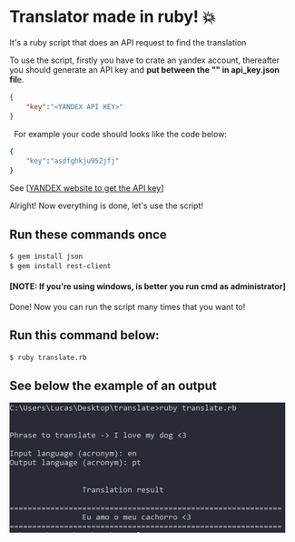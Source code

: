 # Translator made in ruby! :boom:
It's a ruby script that does an API request to find the translation

To use the script, firstly you have to crate an yandex account, thereafter you should generate an API key and **put between the "" in api_key.json fil**e.

```json
{
    "key":"<YANDEX API KEY>"
}
```

&nbsp;
For example your code should looks like the code below:

```ruby
{
    "key":"asdfghkju952jfj"
}
```


See [[YANDEX website to get the API key](https://tech.yandex.com/translate/)]

Alright! Now everything is done, let's use the script!

## Run these commands once
```sh
$ gem install json
$ gem install rest-client
```
#### [NOTE: If you're using windows, is better you run cmd as administrator]

Done! Now you can run the script many times that you want to!

## Run this command below: 
```sh
$ ruby translate.rb
```

## See below the example of an output
![alt text](https://raw.githubusercontent.com/devlucasrocha/markdown_images/master/print.PNG)
